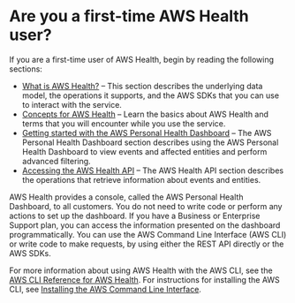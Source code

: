 # Are you a first\-time AWS Health user?<a name="first-time-user"></a>

If you are a first\-time user of AWS Health, begin by reading the following sections:
+ [What is AWS Health?](what-is-aws-health.md) – This section describes the underlying data model, the operations it supports, and the AWS SDKs that you can use to interact with the service\.
+ [Concepts for AWS Health](aws-health-concepts-and-terms.md) – Learn the basics about AWS Health and terms that you will encounter while you use the service\.
+ [Getting started with the AWS Personal Health Dashboard](getting-started-phd.md) – The AWS Personal Health Dashboard section describes using the AWS Personal Health Dashboard to view events and affected entities and perform advanced filtering\.
+ [Accessing the AWS Health API](health-api.md) – The AWS Health API section describes the operations that retrieve information about events and entities\.

AWS Health provides a console, called the AWS Personal Health Dashboard, to all customers\. You do not need to write code or perform any actions to set up the dashboard\. If you have a Business or Enterprise Support plan, you can access the information presented on the dashboard programmatically\. You can use the AWS Command Line Interface \(AWS CLI\) or write code to make requests, by using either the REST API directly or the AWS SDKs\.

For more information about using AWS Health with the AWS CLI, see the [AWS CLI Reference for AWS Health](https://docs.aws.amazon.com/cli/latest/reference/health/index.html)\. For instructions for installing the AWS CLI, see [Installing the AWS Command Line Interface](https://docs.aws.amazon.com/cli/latest/userguide/installing.html)\.